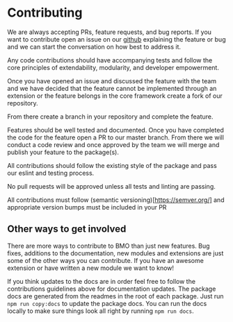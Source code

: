 # Contributing
We are always accepting PRs, feature requests, and bug reports.
If you want to contribute open an issue on our [github](https://github.com/libertymutual/bmo)
explaining the feature or bug and we can start the conversation on how best to address it.

Any code contributions should have accompanying tests and follow the core principles of extendability, modularity, and developer empowerment.

Once you have opened an issue and discussed the feature with the team and we have decided that the feature cannot be implemented
through an extension or the feature belongs in the core framework create a fork of our repository.

From there create a branch in your repository and complete the feature.

Features should be well tested and documented. Once you have completed the code for the feature open
a PR to our master branch. From there we will conduct a code review and once approved by the team we
will merge and publish your feature to the package(s).

All contributions should follow the existing style of the package and pass our eslint and testing process.

No pull requests will be approved unless all tests and linting are passing.

All contributions must follow (semantic versioning)[https://semver.org/] and appropriate version bumps must be included in your PR



## Other ways to get involved

There are more ways to contribute to BMO than just new features. Bug fixes, additions to the documentation,
new modules and extensions are just some of the other ways you can contribute. If you have an awesome extension
or have written a new module we want to know!

If you think updates to the docs are in order feel free to follow the contributions guidelines above for documentation updates.
The package docs are generated from the readmes in the root of each package. Just run `npm run copy:docs` to update the package docs.
You can run the docs locally to make sure things look all right by running `npm run docs`.

